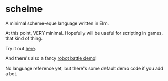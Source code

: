 # schelme
A minimal scheme-eque language written in Elm.  

At this point, VERY minimal.  Hopefully will be useful for scripting in games, that kind of thing.  

Try it out [here](https://bburdette.github.io/schelmeex1.html).

And there's also a fancy [robot battle demo](https://bburdette.github.io/schelmebots1.html)!

No language reference yet, but there's some default demo code if you add a bot.
